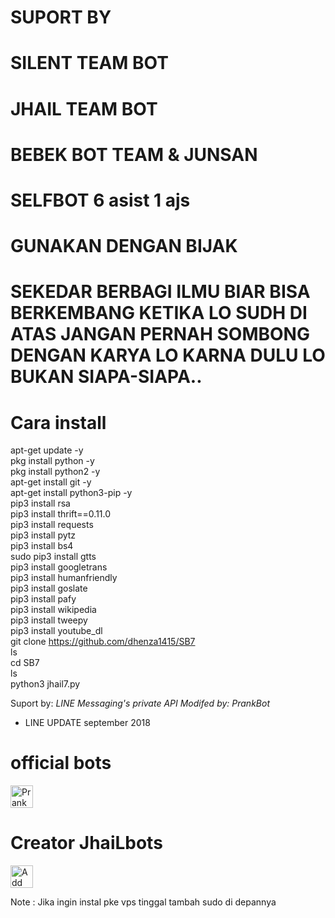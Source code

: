 # SUPORT BY <br>
# SILENT TEAM BOT<br>
# JHAIL TEAM BOT <br>
# BEBEK BOT TEAM & JUNSAN<br>
# SELFBOT 6  asist 1 ajs <br>

# GUNAKAN DENGAN BIJAK <br>
# SEKEDAR BERBAGI ILMU BIAR BISA BERKEMBANG KETIKA LO SUDH DI ATAS JANGAN PERNAH SOMBONG DENGAN KARYA LO KARNA DULU LO BUKAN SIAPA-SIAPA.. <br>


# Cara install <br>

apt-get update -y <br>
pkg install python -y <br>
pkg install python2 -y <br>
apt-get install git -y <br>
apt-get install python3-pip -y <br> 
pip3 install rsa <br> 
pip3 install thrift==0.11.0 <br> 
pip3 install requests <br> 
pip3 install pytz <br> 
pip3 install bs4 <br> 
sudo pip3 install gtts <br> 
pip3 install googletrans <br> 
pip3 install humanfriendly<br> 
pip3 install goslate<br> 
pip3 install pafy<br> 
pip3 install wikipedia <br> 
pip3 install tweepy<br> 
pip3 install youtube_dl<br> 
git clone https://github.com/dhenza1415/SB7<br> 
ls<br> 
cd SB7<br> 
ls<br> 
python3 jhail7.py<br> 


Suport by: 
*LINE Messaging's private API*
*Modifed by: PrankBot*

- LINE UPDATE
september 2018

# official bots
<a href="https://line.me/R/ti/p/team.scorpion"><img height="36" border="0" alt="PrankBots" src="https://scdn.line-apps.com/n/line_add_friends/btn/en.png"></a>
# Creator JhaiLbots
<a href="https://line.me/R/ti/p/~agoes.jhail"><img height="36" border="0" alt="Add Friend" src="https://scdn.line-apps.com/n/line_add_friends/btn/en.png"></a>

          
Note : 
Jika ingin instal pke vps tinggal tambah sudo di depannya
